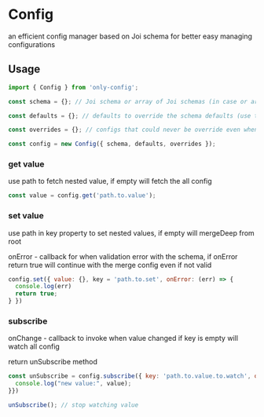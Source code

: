 
# Config
an efficient config manager based on Joi schema for better easy managing configurations

## Usage
```javascript
import { Config } from 'only-config';

const schema = {}; // Joi schema or array of Joi schemas (in case or array will merge the schemas)

const defaults = {}; // defaults to override the schema defaults (use to pass defaults per region or environment)

const overrides = {}; // configs that could never be override even when try to set (usually environment variables)

const config = new Config({ schema, defaults, overrides });
```

### get value
use path to fetch nested value, if empty will fetch the all config
```javascript
const value = config.get('path.to.value');
```

### set value
use path in key property to set nested values, if empty will mergeDeep from root

onError - callback for when validation error with the schema, if onError return true will continue with the merge config even if not valid
```javascript
config.set({ value: {}, key = 'path.to.set', onError: (err) => {
  console.log(err)
  return true;
} })
```

### subscribe
onChange - callback to invoke when value changed
if key is empty will watch all config

return unSubscribe method

```javascript
const unSubscribe = config.subscribe({ key: 'path.to.value.to.watch', onChange: (value) => {
  console.log("new value:", value);
}})

unSubscribe(); // stop watching value
```
